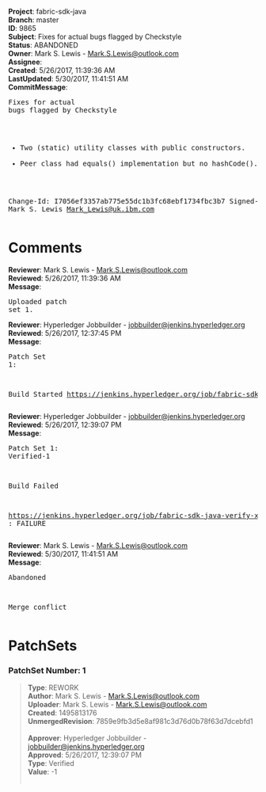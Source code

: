 <strong>Project</strong>: fabric-sdk-java<br><strong>Branch</strong>: master<br><strong>ID</strong>: 9865<br><strong>Subject</strong>: Fixes for actual bugs flagged by Checkstyle<br><strong>Status</strong>: ABANDONED<br><strong>Owner</strong>: Mark S. Lewis - Mark.S.Lewis@outlook.com<br><strong>Assignee</strong>:<br><strong>Created</strong>: 5/26/2017, 11:39:36 AM<br><strong>LastUpdated</strong>: 5/30/2017, 11:41:51 AM<br><strong>CommitMessage</strong>:<br><pre>Fixes for actual bugs flagged by Checkstyle

* Two (static) utility classes with public constructors.
* Peer class had equals() implementation but no hashCode().

Change-Id: I7056ef3357ab775e55dc1b3fc68ebf1734fbc3b7
Signed-off-by: Mark S. Lewis <Mark_Lewis@uk.ibm.com>
</pre><h1>Comments</h1><strong>Reviewer</strong>: Mark S. Lewis - Mark.S.Lewis@outlook.com<br><strong>Reviewed</strong>: 5/26/2017, 11:39:36 AM<br><strong>Message</strong>: <pre>Uploaded patch set 1.</pre><strong>Reviewer</strong>: Hyperledger Jobbuilder - jobbuilder@jenkins.hyperledger.org<br><strong>Reviewed</strong>: 5/26/2017, 12:37:45 PM<br><strong>Message</strong>: <pre>Patch Set 1:

Build Started https://jenkins.hyperledger.org/job/fabric-sdk-java-verify-x86_64/782/</pre><strong>Reviewer</strong>: Hyperledger Jobbuilder - jobbuilder@jenkins.hyperledger.org<br><strong>Reviewed</strong>: 5/26/2017, 12:39:07 PM<br><strong>Message</strong>: <pre>Patch Set 1: Verified-1

Build Failed 

https://jenkins.hyperledger.org/job/fabric-sdk-java-verify-x86_64/782/ : FAILURE</pre><strong>Reviewer</strong>: Mark S. Lewis - Mark.S.Lewis@outlook.com<br><strong>Reviewed</strong>: 5/30/2017, 11:41:51 AM<br><strong>Message</strong>: <pre>Abandoned

Merge conflict</pre><h1>PatchSets</h1><h3>PatchSet Number: 1</h3><blockquote><strong>Type</strong>: REWORK<br><strong>Author</strong>: Mark S. Lewis - Mark.S.Lewis@outlook.com<br><strong>Uploader</strong>: Mark S. Lewis - Mark.S.Lewis@outlook.com<br><strong>Created</strong>: 1495813176<br><strong>UnmergedRevision</strong>: 7859e9fb3d5e8af981c3d76d0b78f63d7dcebfd1<br><br><strong>Approver</strong>: Hyperledger Jobbuilder - jobbuilder@jenkins.hyperledger.org<br><strong>Approved</strong>: 5/26/2017, 12:39:07 PM<br><strong>Type</strong>: Verified<br><strong>Value</strong>: -1<br><br></blockquote>